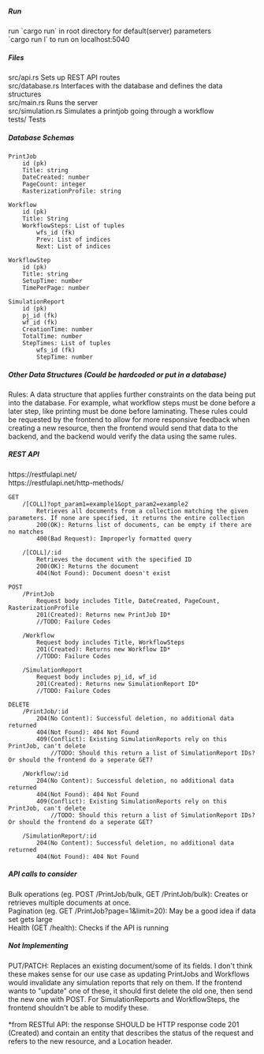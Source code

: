 <h5>Run</h5>
run `cargo run` in root directory for default(server) parameters<br>
`cargo run l` to run on localhost:5040

<h5>Files</h5>
src/api.rs    		Sets up REST API routes<br>
src/database.rs    	Interfaces with the database and defines the data structures<br>
src/main.rs    		Runs the server<br>
src/simulation.rs   Simulates a printjob going through a workflow<br>
tests/    			Tests<br>


<h5>Database Schemas</h5>

	PrintJob
		id (pk)
		Title: string
		DateCreated: number
		PageCount: integer
		RasterizationProfile: string

	Workflow
		id (pk)
		Title: String
		WorkflowSteps: List of tuples
			wfs_id (fk)
			Prev: List of indices
			Next: List of indices

	WorkflowStep
		id (pk)
		Title: string
		SetupTime: number
		TimePerPage: number

	SimulationReport
		id (pk)
		pj_id (fk)
		wf_id (fk)
		CreationTime: number
		TotalTime: number
		StepTimes: List of tuples
			wfs_id (fk)
			StepTime: number


<h5>Other Data Structures (Could be hardcoded or put in a database)</h5>
	Rules: A data structure that applies further constraints on the data being put into the database. For example, what workflow steps must be done before a later step, like printing must be done before laminating. These rules could be requested by the frontend to allow for more responsive feedback when creating a new resource, then the frontend would send that data to the backend, and the backend would verify the data using the same rules.


<h5>REST API</h5>
https://restfulapi.net/<br>
https://restfulapi.net/http-methods/
	
	GET
		/[COLL]?opt_param1=example1&opt_param2=example2
			Retrieves all documents from a collection matching the given parameters. If none are specified, it returns the entire collection
			200(OK): Returns list of documents, can be empty if there are no matches
			400(Bad Request): Improperly formatted query

		/[COLL]/:id
			Retrieves the document with the specified ID
			200(OK): Returns the document
			404(Not Found): Document doesn't exist

	POST
		/PrintJob
			Request body includes Title, DateCreated, PageCount, RasterizationProfile
			201(Created): Returns new PrintJob ID*
			//TODO: Failure Codes

		/Workflow
			Request body includes Title, WorkflowSteps
			201(Created): Returns new Workflow ID*
			//TODO: Failure Codes

		/SimulationReport
			Request body includes pj_id, wf_id
			201(Created): Returns new SimulationReport ID*
			//TODO: Failure Codes

	DELETE
		/PrintJob/:id
			204(No Content): Successful deletion, no additional data returned
			404(Not Found): 404 Not Found
			409(Conflict): Existing SimulationReports rely on this PrintJob, can't delete
				//TODO: Should this return a list of SimulationReport IDs? Or should the frontend do a seperate GET?

		/Workflow/:id
			204(No Content): Successful deletion, no additional data returned
			404(Not Found): 404 Not Found
			409(Conflict): Existing SimulationReports rely on this PrintJob, can't delete
				//TODO: Should this return a list of SimulationReport IDs? Or should the frontend do a seperate GET?

		/SimulationReport/:id
			204(No Content): Successful deletion, no additional data returned
			404(Not Found): 404 Not Found


<h5>API calls to consider</h5>
	Bulk operations (eg. POST /PrintJob/bulk, GET /PrintJob/bulk): Creates or retrieves multiple documents at once.<br>
	Pagination (eg. GET /PrintJob?page=1&limit=20): May be a good idea if data set gets large<br>
	Health (GET /health): Checks if the API is running<br>


<h5>Not Implementing</h5>
	PUT/PATCH: Replaces an existing document/some of its fields. I don't think these makes sense for our use case as updating PrintJobs and Workflows would invalidate any simulation reports that rely on them. If the frontend wants to "update" one of these, it should first delete the old one, then send the new one with POST. For SimulationReports and WorkflowSteps, the frontend shouldn't be able to modify these.
<br>
<br>  
*from RESTful API: the response SHOULD be HTTP response code 201 (Created) and contain an entity that describes the status of the request and refers to the new resource, and a Location header.